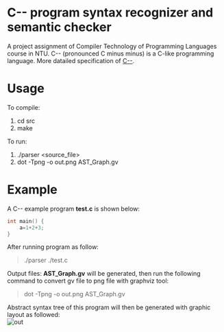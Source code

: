 # C-- program syntax recognizer and semantic checker
 A project assignment of Compiler Technology of Programming Languages course in NTU. C-- (pronounced C minus minus) is a C-like programming language. More datailed specification of [C--](https://drive.google.com/file/d/1mqIG6JDIcNYxValdV83zUXzc0i7tExel/view?usp=sharing). 

# Usage
To compile:
1. cd src
2. make
  
To run:  
1. ./parser <source_file> 
2. dot -Tpng -o out.png AST_Graph.gv

# Example
A C-- example program **test.c** is shown below:
```c
int main() {
	a=1+2+3;
}
```
After running program as follow:  
 > ./parser ./test.c

Output files: **AST_Graph.gv** will be generated, then run the following command to convert gv file to png file with graphviz tool:
> dot -Tpng -o out.png AST_Graph.gv

Abstract syntax tree of this program will then be generated with graphic layout as followed:  
![out](https://user-images.githubusercontent.com/89965190/132294798-0d4baf6f-3f3c-48a1-b3f4-87c15df840c9.png)

